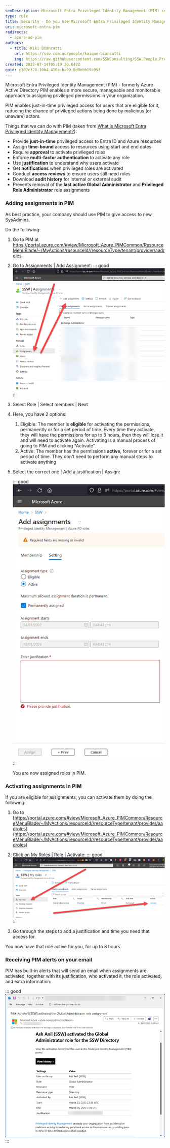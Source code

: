 ```yaml
---
seoDescription: Microsoft Entra Privileged Identity Management (PIM) secures and simplifies privileged access management for your organization.
type: rule
title: Security - Do you use Microsoft Entra Privileged Identity Management?
uri: microsoft-entra-pim
redirects:
  - azure-ad-pim
authors:
  - title: Kiki Biancatti
    url: https://ssw.com.au/people/kaique-biancatti
    img: https://raw.githubusercontent.com/SSWConsulting/SSW.People.Profiles/main/Kaique-Biancatti/Images/Kaique-Biancatti-Profile.jpg
created: 2022-07-14T05:19:20.642Z
guid: c302c328-10b4-410c-ba99-0d9ebb19a95f
---
```


Microsoft Entra Privileged Identity Management (PIM) - formerly Azure Active Directory PIM enables a more secure, manageable and monitorable approach to assigning privileged permissions in your organization.

<!--endintro-->

PIM enables just-in-time privileged access for users that are eligible for it, reducing the chance of privileged actions being done by malicious (or unaware) actors.

Things that we can do with PIM (taken from [What is Microsoft Entra Privileged Identity Management?](https://learn.microsoft.com/en-us/entra/id-governance/privileged-identity-management/pim-configure)):

* Provide **just-in-time** privileged access to Entra ID and Azure resources
* Assign **time-bound** access to resources using start and end dates
* Require **approval** to activate privileged roles
* Enforce **multi-factor authentication** to activate any role
* Use **justification** to understand why users activate
* Get **notifications** when privileged roles are activated
* Conduct **access reviews** to ensure users still need roles
* Download **audit history** for internal or external audit
* Prevents removal of the **last active Global Administrator** and **Privileged Role Administrator** role assignments

### Adding assignments in PIM

As best practice, your company should use PIM to give access to new SysAdmins.

Do the following:

1. Go to PIM at <https://portal.azure.com/#view/Microsoft_Azure_PIMCommon/ResourceMenuBlade/~/MyActions/resourceId//resourceType/tenant/provider/aadroles>
2. Go to Assignments | Add Assignment:
   ::: good
   ![Figure: Good example - Assigning roles in PIM](pim1.jpg)
   :::

3. Select Role | Select members | Next
4. Here, you have 2 options:

   1. Eligible: The member is **eligible** for activating the permissions, permanently or for a set period of time. Every time they activate, they will have the permissions for up to 8 hours, then they will lose it and will need to activate again. Activating is a manual process of going to PIM and clicking "Activate"
   2. Active: The member has the permissions **active**, forever or for a set period of time. They don't need to perform any manual steps to activate anything

5. Select the correct one | Add a justification | Assign:

   ::: good
   ![Figure: Good example - Having the option of Eligible and Active makes PIM flexible](pim2.jpg)
   :::

   You are now assigned roles in PIM.

### Activating assignments in PIM

If you are eligible for assignments, you can activate them by doing the following:

1. Go to [https://portal.azure.com/#view/Microsoft_Azure_PIMCommon/ResourceMenuBlade/~/MyActions/resourceId//resourceType/tenant/provider/aadroles](https://portal.azure.com/#view/Microsoft_Azure_PIMCommon/ResourceMenuBlade/~/MyActions/resourceId//resourceType/tenant/provider/aadroles)

2. Click on My Roles | Role | Activate:
   ::: good
   ![Figure: Good example - Activate just-in-time roles only when you need it](how-to-activate-pim.png)
   :::

3. Go through the steps to add a justification and time you need that access for.

You now have that role active for you, for up to 8 hours.

### Receiving PIM alerts on your email

PIM has built-in alerts that will send an email when assignments are activated, together with its justification, who activated it, the role activated, and extra information:

::: good
![Figure: Good example - PIM emails you when assignments and roles are activated, you can see straight away if something's wrong!](pimalert.jpg)
:::
